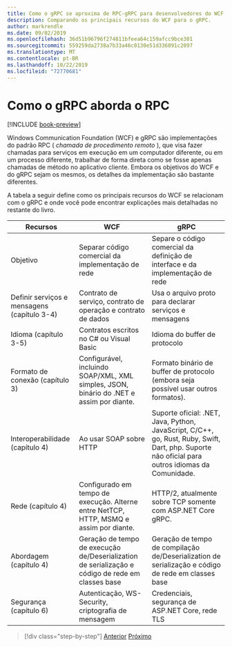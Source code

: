 ```yaml
---
title: Como o gRPC se aproxima de RPC-gRPC para desenvolvedores do WCF
description: Comparando os principais recursos do WCF para o gRPC.
author: markrendle
ms.date: 09/02/2019
ms.openlocfilehash: 36d51b96796f274811bfeea64c159afcc9bce301
ms.sourcegitcommit: 559259da2738a7b33a46c0130e51d336091c2097
ms.translationtype: MT
ms.contentlocale: pt-BR
ms.lasthandoff: 10/22/2019
ms.locfileid: "72770681"
---
```

# <a name="how-grpc-approaches-rpc"></a>Como o gRPC aborda o RPC

[!INCLUDE [book-preview](../../../includes/book-preview.md)]

Windows Communication Foundation (WCF) e gRPC são implementações do padrão RPC ( *chamada de procedimento remoto* ), que visa fazer chamadas para serviços em execução em um computador diferente, ou em um processo diferente, trabalhar de forma direta como se fosse apenas chamadas de método no aplicativo cliente. Embora os objetivos do WCF e do gRPC sejam os mesmos, os detalhes da implementação são bastante diferentes.

A tabela a seguir define como os principais recursos do WCF se relacionam com o gRPC e onde você pode encontrar explicações mais detalhadas no restante do livro.

| Recursos | WCF | gRPC |
| -------- | --- | ---- |
| Objetivo | Separar código comercial da implementação de rede | Separe o código comercial da definição de interface e da implementação de rede |
| Definir serviços e mensagens (capítulo 3-4)  | Contrato de serviço, contrato de operação e contrato de dados | Usa o arquivo proto para declarar serviços e mensagens |
| Idioma (capítulo 3-5) | Contratos escritos no C# ou Visual Basic | Idioma do buffer de protocolo |
| Formato de conexão (capítulo 3) | Configurável, incluindo SOAP/XML, XML simples, JSON, binário do .NET e assim por diante. | Formato binário de buffer de protocolo (embora seja possível usar outros formatos).
| Interoperabilidade (capítulo 4) | Ao usar SOAP sobre HTTP | Suporte oficial: .NET, Java, Python, JavaScript, C/C++, go, Rust, Ruby, Swift, Dart, php. Suporte não oficial para outros idiomas da Comunidade. |
| Rede (capítulo 4) | Configurado em tempo de execução. Alterne entre NetTCP, HTTP, MSMQ e assim por diante. | HTTP/2, atualmente sobre TCP somente com ASP.NET Core gRPC. |
| Abordagem (capítulo 4) | Geração de tempo de execução de/Deserialization de serialização e código de rede em classes base | Geração de tempo de compilação de/Deserialization de serialização e código de rede em classes base |
| Segurança (capítulo 6) | Autenticação, WS-Security, criptografia de mensagem | Credenciais, segurança de ASP.NET Core, rede TLS |

>[!div class="step-by-step"]
>[Anterior](grpc-overview.md)
>[Próximo](interface-definition-language.md)
